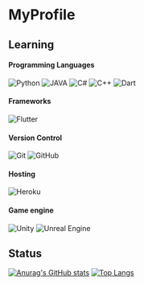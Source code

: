 # MyProfile

## Learning
#### Programming Languages
![Python](https://img.shields.io/badge/python%20-%2314354C.svg?&style=for-the-badge&logo=python&logoColor=white)
![JAVA](https://img.shields.io/badge/java-%23ED8B00.svg?&style=for-the-badge&logo=java&logoColor=whit)
![C#](https://img.shields.io/badge/c%23%20-%23239120.svg?&style=for-the-badge&logo=c-sharp&logoColor=white)
![C++](https://img.shields.io/badge/c++%20-%2300599C.svg?&style=for-the-badge&logo=c%2B%2B&ogoColor=white)
![Dart](https://img.shields.io/badge/dart-%230175C2.svg?&style=for-the-badge&logo=dart&logoColor=white)
#### Frameworks
![Flutter](https://img.shields.io/badge/Flutter%20-%2302569B.svg?&style=for-the-badge&logo=Flutter&logoColor=white)
#### Version Control
![Git](https://img.shields.io/badge/git%20-%23F05033.svg?&style=for-the-badge&logo=git&logoColor=white)
![GitHub](https://img.shields.io/badge/github%20-%23121011.svg?&style=for-the-badge&logo=github&logoColor=white)
#### Hosting
![Heroku](https://img.shields.io/badge/heroku%20-%23430098.svg?&style=for-the-badge&logo=heroku&logoColor=white)
#### Game engine
![Unity](https://img.shields.io/badge/unity%20-%23000000.svg?&style=for-the-badge&logo=unity&logoColor=white)
![Unreal Engine](https://img.shields.io/badge/unreal%20engine%20-%23313131.svg?&style=for-the-badge&logo=unreal%20engine&logoColor=white)

## Status
[![Anurag's GitHub stats](https://github-readme-stats.vercel.app/api?username=tattsu-wairo&theme=tokyonight)](https://github.com/tattsu-wairo)
[![Top Langs](https://github-readme-stats.vercel.app/api/top-langs/?username=tattsu-wairo&layout=compact&theme=tokyonight)](https://github.com/tattsu-wairo)


